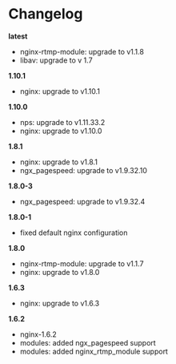 # Changelog

**latest**
- nginx-rtmp-module: upgrade to v1.1.8
- libav: upgrade to v 1.7

**1.10.1**
- nginx: upgrade to v1.10.1

**1.10.0**
- nps: upgrade to v1.11.33.2
- nginx: upgrade to v1.10.0

**1.8.1**
- nginx: upgrade to v1.8.1
- ngx_pagespeed: upgrade to v1.9.32.10

**1.8.0-3**
- ngx_pagespeed: upgrade to v1.9.32.4

**1.8.0-1**
- fixed default nginx configuration

**1.8.0**
- nginx-rtmp-module: upgrade to v1.1.7
- nginx: upgrade to v1.8.0

**1.6.3**
- nginx: upgrade to v1.6.3

**1.6.2**
- nginx-1.6.2
- modules: added ngx_pagespeed support
- modules: added nginx_rtmp_module support
